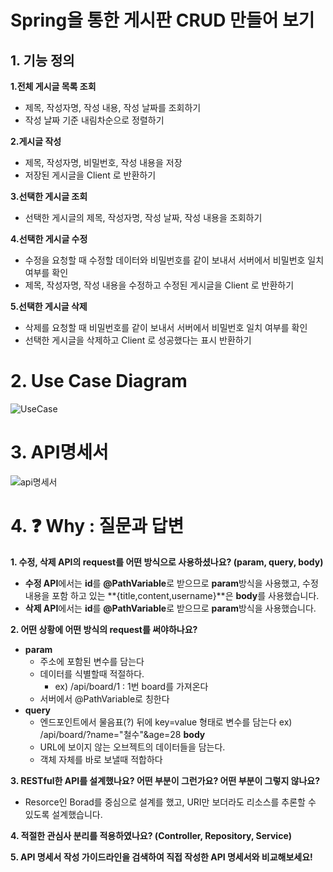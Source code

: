 # Spring을 통한 게시판 CRUD 만들어 보기

## 1. 기능 정의
**1.전체 게시글 목록 조회**
+ 제목, 작성자명, 작성 내용, 작성 날짜를 조회하기
+ 작성 날짜 기준 내림차순으로 정렬하기

**2.게시글 작성**
+ 제목, 작성자명, 비밀번호, 작성 내용을 저장
+ 저장된 게시글을 Client 로 반환하기

**3.선택한 게시글 조회**
+ 선택한 게시글의 제목, 작성자명, 작성 날짜, 작성 내용을 조회하기

**4.선택한 게시글 수정**
+ 수정을 요청할 때 수정할 데이터와 비밀번호를 같이 보내서 서버에서 비밀번호 일치 여부를 확인
+ 제목, 작성자명, 작성 내용을 수정하고 수정된 게시글을 Client 로 반환하기

**5.선택한 게시글 삭제** 
+ 삭제를 요청할 때 비밀번호를 같이 보내서 서버에서 비밀번호 일치 여부를 확인 
+ 선택한 게시글을 삭제하고 Client 로 성공했다는 표시 반환하기

# 2. Use Case Diagram
![UseCase](https://user-images.githubusercontent.com/95588392/217296892-7b3ac700-0efe-4734-b430-23589f86cb8d.png)

# 3. API명세서
![api명세서](https://user-images.githubusercontent.com/95588392/217297014-454becf1-7fcf-4bd4-b8be-d84aa7352d04.png)

# 4. ❓ Why : 질문과 답변
**1. 수정, 삭제 API의 request를 어떤 방식으로 사용하셨나요? (param, query, body)**
+ **수정 API**에서는 **id**를 **@PathVariable**로 받으므로 **param**방식을 사용했고, 수정내용을 포함 하고 있는 **{title,content,username}**은 **body**를 사용했습니다. 
+ **삭제 API**에서는 **id**를 **@PathVariable**로 받으므로 **param**방식을 사용했습니다.

**2. 어떤 상황에 어떤 방식의 request를 써야하나요?**
+ **param**
  + 주소에 포함된 변수를 담는다
  + 데이터를 식별할때 적절하다.
    + ex) /api/board/1 : 1번 board를 가져온다
  + 서버에서 @PathVariable로 칭한다 
+ **query**
  + 엔드포인트에서 물음표(?) 뒤에 key=value 형태로 변수를 담는다
    ex) /api/board/?name="철수"&age=28
  **body**
  + URL에 보이지 않는 오브젝트의 데이터들을 담는다.
  + 객체 자체를 바로 보낼때 적합하다

**3. RESTful한 API를 설계했나요? 어떤 부분이 그런가요? 어떤 부분이 그렇지 않나요?**
 + Resorce인 Borad를 중심으로 설계를 했고, URI만 보더라도 리소스를 추론할 수 있도록 설계했습니다. 

**4. 적절한 관심사 분리를 적용하였나요? (Controller, Repository, Service)**

**5. API 명세서 작성 가이드라인을 검색하여 직접 작성한 API 명세서와 비교해보세요!**
